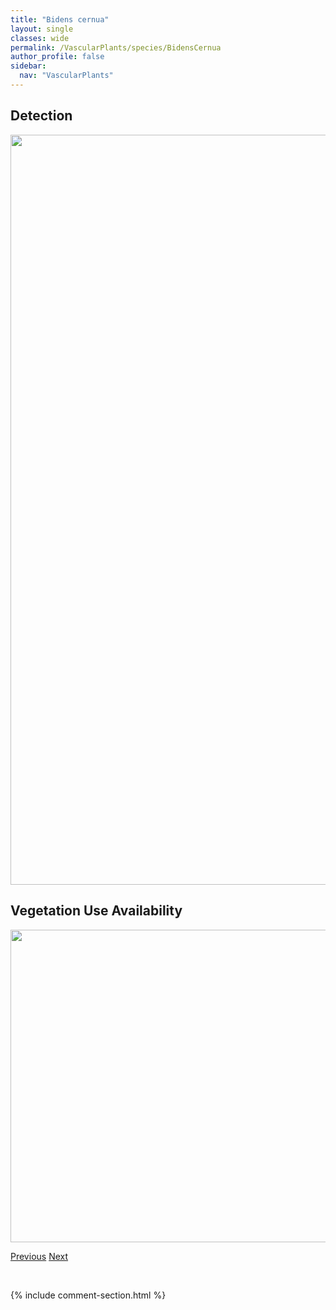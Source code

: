 ```yaml
---
title: "Bidens cernua"
layout: single
classes: wide
permalink: /VascularPlants/species/BidensCernua
author_profile: false
sidebar:
  nav: "VascularPlants"
---
```


<h2>Detection</h2>

<a href="https://drive.google.com/uc?export=view&id=1bOS8hMkofqTbBapLlBURbTMyxEiTxhZZ">
<img src="https://drive.google.com/uc?export=view&id=1bOS8hMkofqTbBapLlBURbTMyxEiTxhZZ" height = "1200" width = "800">
</a>


<h2>Vegetation Use Availability</h2>

<a href="https://drive.google.com/uc?export=view&id=18YtGFwnNkfxMZf97veZqlwu6FbdG5d2Q">
<img src="https://drive.google.com/uc?export=view&id=18YtGFwnNkfxMZf97veZqlwu6FbdG5d2Q" height = "500" width = "1000">
</a>


<a href="/DevelopmentWebsite/VascularPlants/species/Bidens" class="pagination--pager" title="Bidens">Previous</a> <a href="/DevelopmentWebsite/VascularPlants/species/BistortaBistortoides" class="pagination--pager" title="Bistorta bistortoides">Next</a>

<p>&nbsp;</p>

{% include comment-section.html %}
